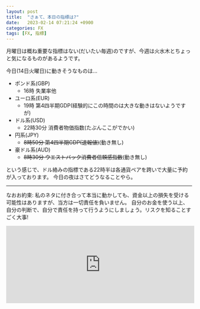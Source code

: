 ```yaml
---
layout: post
title:  "さぁて、本日の指標は?"
date:   2023-02-14 07:21:24 +0900
categories: FX
tags: [FX, 指標]
---
```

月曜日は概ね重要な指標はない(だいたい毎週)のですが、今週は火水木とちょっと気になるものがあるようです。

今日(14日火曜日)に動きそうなものは…

- ポンド系(GBP)
    - 16時 失業率他
- ユーロ系(EUR)
    - 19時 第4四半期GDP(経験的にこの時間のは大きな動きはないようですが)
- ドル系(USD)
    - 22時30分 消費者物価指数(たぶんここがでかい)
- 円系(JPY)
    - <del>8時50分 第4四半期GDP(速報値)</del>(動き無し)
- 豪ドル系(AUD)
    - <del>8時30分 ウエストバック消費者信頼感指数</del>(動き無し)

という感じで、ドル絡みの指標である22時半は各通貨ペアを跨いで大量に予約が入っております。
今日の夜はさてどうなることやら。

---

なおお約束: 私のネタに付き合って本当に動かしても、資金以上の損失を受ける可能性はありますが、当方は一切責任を負いません。
自分のお金を使う以上、自分の判断で、自分で責任を持って行うようにしましょう。リスクを知ることすごく大事!

<iframe scrolling="no" src="https://blog.fx-on.com/parts/systemtrade_parts.php?i=4&c=2&s=0&w=500&h=200&fr=A062BA&fo=FFFFFF&m=3&u=2742" frameborder="0" width="510" height="210" class="gg-hide"></iframe><img class="ext-content" style="display: block;" border="0" width="1" height="1" src="https://www.gogojungle.co.jp/re/img/XABrkfzlvdt40IM?i=4"/>


